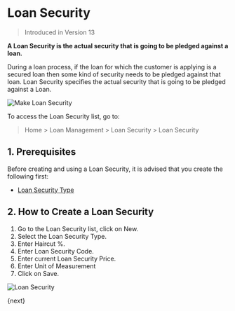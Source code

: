 <!-- add-breadcrumbs -->
# Loan Security
> Introduced in Version 13

**A Loan Security is the actual security that is going to be pledged against a loan.**

During a loan process, if the loan for which the customer is applying is a secured loan then some kind of security needs to be pledged against that loan. Loan Security specifies the actual security that is going to be pledged against a Loan.

<img class="screenshot" alt="Make Loan Security" src="{{docs_base_url}}/assets/img/loan-management/loan-security-flow.png">

To access the Loan Security list, go to:
> Home > Loan Management > Loan Security > Loan Security


## 1. Prerequisites
Before creating and using a Loan Security, it is advised that you create the following first:

* [Loan Security Type](/docs/user/manual/en/loan-management/loan-security-type)

## 2. How to Create a Loan Security
1. Go to the Loan Security list, click on New.
2. Select the Loan Security Type.
3. Enter Haircut %.
4. Enter Loan Security Code.
5. Enter current Loan Security Price.
6. Enter Unit of Measurement
7. Click on Save.

<img class="screenshot" alt="Loan Security" src="{{docs_base_url}}/assets/img/loan-management/loan-security.png">

{next}

